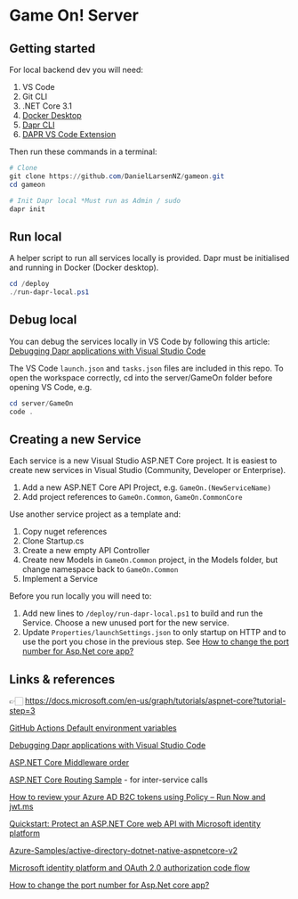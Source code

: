 # Game On! Server

## Getting started

For local backend dev you will need:

1. VS Code
2. Git CLI
3. .NET Core 3.1
4. [Docker Desktop](https://www.docker.com/products/docker-desktop)
5. [Dapr CLI](https://docs.dapr.io/getting-started/install-dapr-cli/)
6. [DAPR VS Code Extension](https://github.com/microsoft/vscode-dapr)

Then run these commands in a terminal:

```powershell
# Clone
git clone https://github.com/DanielLarsenNZ/gameon.git
cd gameon

# Init Dapr local *Must run as Admin / sudo
dapr init
```

## Run local

A helper script to run all services locally is provided. Dapr must be initialised and running in Docker (Docker desktop).

```powershell
cd /deploy
./run-dapr-local.ps1
```

## Debug local

You can debug the services locally in VS Code by following this article: [Debugging Dapr applications with Visual Studio Code](https://blog.ehn.nu/2020/03/debugging-dapr-applications-with-visual-studio-code/)

The VS Code `launch.json` and `tasks.json` files are included in this repo. To open the workspace correctly, cd into the server/GameOn folder before opening VS Code, e.g.

```powershell
cd server/GameOn
code .
```

## Creating a new Service

Each service is a new Visual Studio ASP.NET Core project. It is easiest to create new services in Visual Studio (Community, Developer or Enterprise).

1. Add a new ASP.NET Core API Project, e.g. `GameOn.(NewServiceName)`
2. Add project references to `GameOn.Common`, `GameOn.CommonCore`

Use another service project as a template and:

1. Copy nuget references
2. Clone Startup.cs
3. Create a new empty API Controller
4. Create new Models in `GameOn.Common` project, in the Models folder, but change namespace back to `GameOn.Common`
5. Implement a Service

Before you run locally you will need to:

1. Add new lines to `/deploy/run-dapr-local.ps1` to build and run the Service. Choose a new unused port for the new service.
2. Update `Properties/launchSettings.json` to only startup on HTTP and to use the port you chose in the previous step. See [How to change the port number for Asp.Net core app?]

## Links & references

👉🏻 <https://docs.microsoft.com/en-us/graph/tutorials/aspnet-core?tutorial-step=3>

[GitHub Actions Default environment variables](https://docs.github.com/en/free-pro-team@latest/actions/reference/environment-variables#default-environment-variables)

[Debugging Dapr applications with Visual Studio Code](https://blog.ehn.nu/2020/03/debugging-dapr-applications-with-visual-studio-code/)

[ASP.NET Core Middleware order](https://docs.microsoft.com/en-us/aspnet/core/fundamentals/middleware/?view=aspnetcore-3.1)

[ASP.NET Core Routing Sample](https://github.com/dapr/dotnet-sdk/tree/master/samples/AspNetCore/RoutingSample) - for inter-service calls

[How to review your Azure AD B2C tokens using Policy – Run Now and jwt.ms](https://saraford.net/2017/09/18/how-to-review-your-azure-ad-b2c-tokens-using-policy-run-now-and-jwt-ms/)

[Quickstart: Protect an ASP.NET Core web API with Microsoft identity platform](https://docs.microsoft.com/en-us/azure/active-directory/develop/quickstart-v2-aspnet-core-web-api)

[Azure-Samples/active-directory-dotnet-native-aspnetcore-v2](https://github.com/Azure-Samples/active-directory-dotnet-native-aspnetcore-v2)

[Microsoft identity platform and OAuth 2.0 authorization code flow](https://docs.microsoft.com/en-us/azure/active-directory/develop/v2-oauth2-auth-code-flow#request-an-access-token)

[How to change the port number for Asp.Net core app?]

<!-- link refs -->
[How to change the port number for Asp.Net core app?]:https://stackoverflow.com/a/49795443/610731
